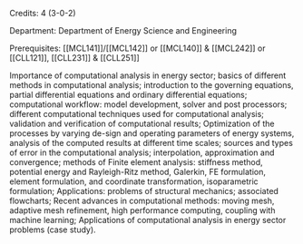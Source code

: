 Credits: 4 (3-0-2)

Department: Department of Energy Science and Engineering

Prerequisites: [[MCL141]]/[[MCL142]] or [[MCL140]] & [[MCL242]] or [[CLL121]], [[CLL231]] & [[CLL251]]

Importance of computational analysis in energy sector; basics of different methods in computational analysis; introduction to the governing equations, partial differential equations and ordinary differential equations; computational workflow: model development, solver and post processors; different computational techniques used for computational analysis; validation and verification of computational results; Optimization of the processes by varying de-sign and operating parameters of energy systems, analysis of the computed results at different time scales; sources and types of error in the computational analysis; interpolation, approximation and convergence; methods of Finite element analysis: stiffness method, potential energy and Rayleigh-Ritz method, Galerkin, FE formulation, element formulation, and coordinate transformation, isoparametric formulation; Applications: problems of structural mechanics; associated flowcharts; Recent advances in computational methods: moving mesh, adaptive mesh refinement, high performance computing, coupling with machine learning; Applications of computational analysis in energy sector problems (case study).